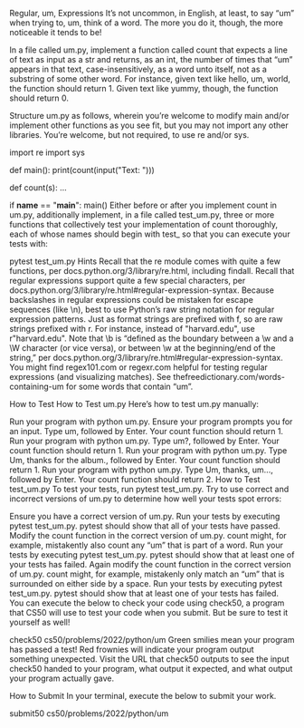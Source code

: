 Regular, um, Expressions
It’s not uncommon, in English, at least, to say “um” when trying to, um, think of a word. The more you do it, though, the more noticeable it tends to be!

In a file called um.py, implement a function called count that expects a line of text as input as a str and returns, as an int, the number of times that “um” appears in that text, case-insensitively, as a word unto itself, not as a substring of some other word. For instance, given text like hello, um, world, the function should return 1. Given text like yummy, though, the function should return 0.

Structure um.py as follows, wherein you’re welcome to modify main and/or implement other functions as you see fit, but you may not import any other libraries. You’re welcome, but not required, to use re and/or sys.

import re
import sys


def main():
    print(count(input("Text: ")))


def count(s):
    ...

if __name__ == "__main__":
    main()
Either before or after you implement count in um.py, additionally implement, in a file called test_um.py, three or more functions that collectively test your implementation of count thoroughly, each of whose names should begin with test_ so that you can execute your tests with:

pytest test_um.py
Hints
Recall that the re module comes with quite a few functions, per docs.python.org/3/library/re.html, including findall.
Recall that regular expressions support quite a few special characters, per docs.python.org/3/library/re.html#regular-expression-syntax.
Because backslashes in regular expressions could be mistaken for escape sequences (like \n), best to use Python’s raw string notation for regular expression patterns. Just as format strings are prefixed with f, so are raw strings prefixed with r. For instance, instead of "harvard\.edu", use r"harvard\.edu".
Note that \b is “defined as the boundary between a \w and a \W character (or vice versa), or between \w at the beginning/end of the string,” per docs.python.org/3/library/re.html#regular-expression-syntax.
You might find regex101.com or regexr.com helpful for testing regular expressions (and visualizing matches).
See thefreedictionary.com/words-containing-um for some words that contain “um”.

How to Test
How to Test um.py
Here’s how to test um.py manually:

Run your program with python um.py. Ensure your program prompts you for an input. Type um, followed by Enter. Your count function should return 1.
Run your program with python um.py. Type um?, followed by Enter. Your count function should return 1.
Run your program with python um.py. Type Um, thanks for the album., followed by Enter. Your count function should return 1.
Run your program with python um.py. Type Um, thanks, um..., followed by Enter. Your count function should return 2.
How to Test test_um.py
To test your tests, run pytest test_um.py. Try to use correct and incorrect versions of um.py to determine how well your tests spot errors:

Ensure you have a correct version of um.py. Run your tests by executing pytest test_um.py. pytest should show that all of your tests have passed.
Modify the count function in the correct version of um.py. count might, for example, mistakently also count any “um” that is part of a word. Run your tests by executing pytest test_um.py. pytest should show that at least one of your tests has failed.
Again modify the count function in the correct version of um.py. count might, for example, mistakenly only match an “um” that is surrounded on either side by a space. Run your tests by executing pytest test_um.py. pytest should show that at least one of your tests has failed.
You can execute the below to check your code using check50, a program that CS50 will use to test your code when you submit. But be sure to test it yourself as well!

check50 cs50/problems/2022/python/um
Green smilies mean your program has passed a test! Red frownies will indicate your program output something unexpected. Visit the URL that check50 outputs to see the input check50 handed to your program, what output it expected, and what output your program actually gave.

How to Submit
In your terminal, execute the below to submit your work.

submit50 cs50/problems/2022/python/um